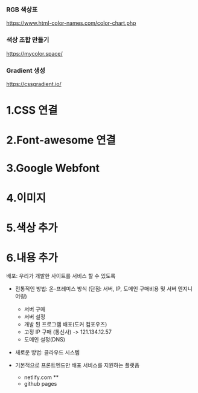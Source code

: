 ### RGB 색상표
https://www.html-color-names.com/color-chart.php

### 색상 조합 만들기
https://mycolor.space/

### Gradient 생성
https://cssgradient.io/



# 1.CSS 연결
# 2.Font-awesome 연결
# 3.Google Webfont
# 4.이미지
# 5.색상 추가
# 6.내용 추가


배포: 우리가 개발한 사이트를 서비스 할 수 있도록

- 전통적인 방법: 온-프레미스 방식 (단점: 서버, IP, 도메인 구매비용 및 서버 엔지니어링)
    + 서버 구매
    + 서버 설정
    + 개발 된 프로그램 배포(도커 컴포우즈)
    + 고정 IP 구매 (통신사) -> 121.134.12.57
    + 도메인 설정(DNS)

- 새로운 방법: 클라우드 시스템
- 기본적으로 프론트엔드만 배포 서비스를 지원하는 플랫폼
    + netlify.com **
    + github pages